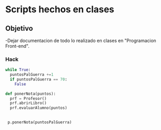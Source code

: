 # Scripts hechos en clases

## Objetivo

-Dejar documentacion de todo lo realizado en clases en "Programacion Front-end".


### Hack

```python
while True:
  puntosPalGuerra +=1
  if puntosPalGuerra == 70:
    False
    
def ponerNota(puntos):
  prf = Profesor()
  prf.abrirLibro()
  prf.evaluarAlumno(puntos)
  
  
 p.ponerNota(puntosPalGuerra)
```

